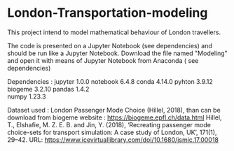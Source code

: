 # London-Transportation-modeling
This project intend to model mathematical behaviour of London travellers.

The code is presented on a Jupyter Notebook (see dependencies) and should be run like a Jupyter Notebook.
Download the file named "Modeling" and open it with means of Jupyter Notebook from Anaconda ( see dependencies)








Dependencies : 
  jupyter                       1.0.0
  notebook                      6.4.8
  conda                         4.14.0
  pyhton                        3.9.12
  biogeme                       3.2.10
  pandas                        1.4.2                               
  numpy                         1.23.3
  

Dataset used : London Passenger Mode Choice (Hillel, 2018), than can be download from biogeme website : https://biogeme.epfl.ch/data.html
Hillel, T., Elshafie, M. Z. E. B. and Jin, Y. (2018), ‘Recreating passenger mode choice-sets for transport simulation: A case study of London, UK’, 171(1), 29–42.
URL: https://www.icevirtuallibrary.com/doi/10.1680/jsmic.17.00018


  
